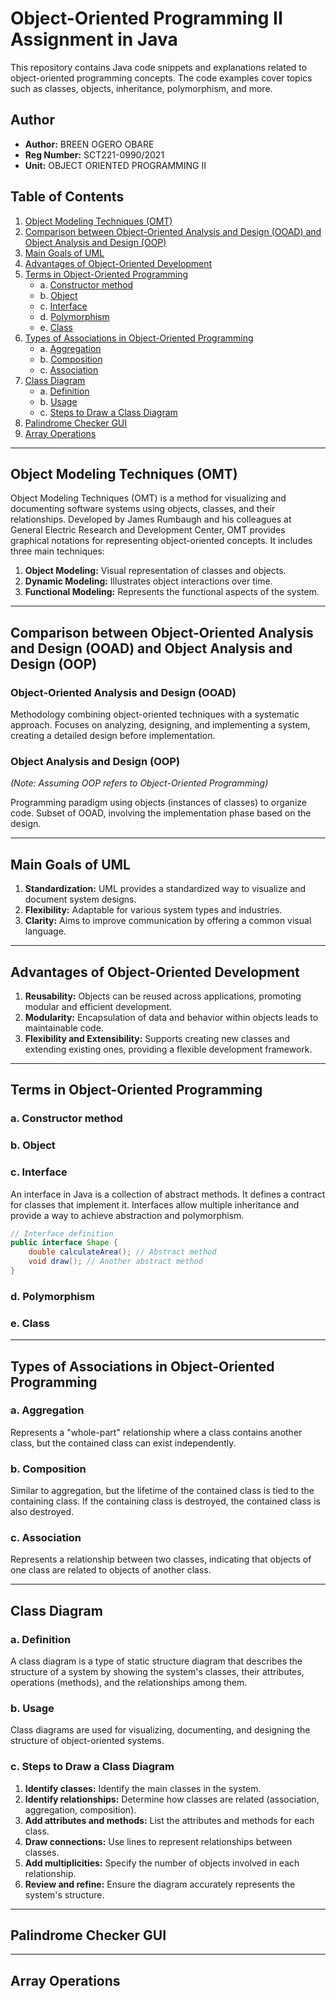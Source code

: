 # Object-Oriented Programming II Assignment in Java

This repository contains Java code snippets and explanations related to object-oriented programming concepts. The code examples cover topics such as classes, objects, inheritance, polymorphism, and more.

## Author

- **Author:** BREEN OGERO OBARE
- **Reg Number:** SCT221-0990/2021
- **Unit:** OBJECT ORIENTED PROGRAMMING II

## Table of Contents

1. [Object Modeling Techniques (OMT)](#object-modeling-techniques-omt)
2. [Comparison between Object-Oriented Analysis and Design (OOAD) and Object Analysis and Design (OOP)](#comparison-between-object-oriented-analysis-and-design-ooad-and-object-analysis-and-design-oop)
3. [Main Goals of UML](#main-goals-of-uml)
4. [Advantages of Object-Oriented Development](#advantages-of-object-oriented-development)
5. [Terms in Object-Oriented Programming](#terms-in-object-oriented-programming)
   - a. [Constructor method](#constructor-method)
   - b. [Object](#object)
   - c. [Interface](#interface)
   - d. [Polymorphism](#polymorphism)
   - e. [Class](#class)
6. [Types of Associations in Object-Oriented Programming](#types-of-associations-in-object-oriented-programming)
   - a. [Aggregation](#aggregation)
   - b. [Composition](#composition)
   - c. [Association](#association)
7. [Class Diagram](#class-diagram)
   - a. [Definition](#definition)
   - b. [Usage](#usage)
   - c. [Steps to Draw a Class Diagram](#steps-to-draw-a-class-diagram)
8. [Palindrome Checker GUI](#palindrome-checker-gui)
9. [Array Operations](#array-operations)

---

## Object Modeling Techniques (OMT)

Object Modeling Techniques (OMT) is a method for visualizing and documenting software systems using objects, classes, and their relationships. Developed by James Rumbaugh and his colleagues at General Electric Research and Development Center, OMT provides graphical notations for representing object-oriented concepts. It includes three main techniques:

1. **Object Modeling:** Visual representation of classes and objects.
2. **Dynamic Modeling:** Illustrates object interactions over time.
3. **Functional Modeling:** Represents the functional aspects of the system.

---

## Comparison between Object-Oriented Analysis and Design (OOAD) and Object Analysis and Design (OOP)

### Object-Oriented Analysis and Design (OOAD)

Methodology combining object-oriented techniques with a systematic approach. Focuses on analyzing, designing, and implementing a system, creating a detailed design before implementation.

### Object Analysis and Design (OOP)

*(Note: Assuming OOP refers to Object-Oriented Programming)*

Programming paradigm using objects (instances of classes) to organize code. Subset of OOAD, involving the implementation phase based on the design.

---

## Main Goals of UML

1. **Standardization:** UML provides a standardized way to visualize and document system designs.
2. **Flexibility:** Adaptable for various system types and industries.
3. **Clarity:** Aims to improve communication by offering a common visual language.

---

## Advantages of Object-Oriented Development

1. **Reusability:** Objects can be reused across applications, promoting modular and efficient development.
2. **Modularity:** Encapsulation of data and behavior within objects leads to maintainable code.
3. **Flexibility and Extensibility:** Supports creating new classes and extending existing ones, providing a flexible development framework.

---

## Terms in Object-Oriented Programming

### a. Constructor method

### b. Object

### c. Interface
An interface in Java is a collection of abstract methods. It defines a contract for classes that implement it. Interfaces allow multiple inheritance and provide a way to achieve abstraction and polymorphism.

```java
// Interface definition
public interface Shape {
    double calculateArea(); // Abstract method
    void draw(); // Another abstract method
}
```

### d. Polymorphism

### e. Class

---

## Types of Associations in Object-Oriented Programming

### a. Aggregation

Represents a "whole-part" relationship where a class contains another class, but the contained class can exist independently.

### b. Composition

Similar to aggregation, but the lifetime of the contained class is tied to the containing class. If the containing class is destroyed, the contained class is also destroyed.

### c. Association

Represents a relationship between two classes, indicating that objects of one class are related to objects of another class.

---

## Class Diagram

### a. Definition

A class diagram is a type of static structure diagram that describes the structure of a system by showing the system's classes, their attributes, operations (methods), and the relationships among them.

### b. Usage

Class diagrams are used for visualizing, documenting, and designing the structure of object-oriented systems.

### c. Steps to Draw a Class Diagram

1. **Identify classes:** Identify the main classes in the system.
2. **Identify relationships:** Determine how classes are related (association, aggregation, composition).
3. **Add attributes and methods:** List the attributes and methods for each class.
4. **Draw connections:** Use lines to represent relationships between classes.
5. **Add multiplicities:** Specify the number of objects involved in each relationship.
6. **Review and refine:** Ensure the diagram accurately represents the system's structure.

---

## Palindrome Checker GUI

---

## Array Operations
